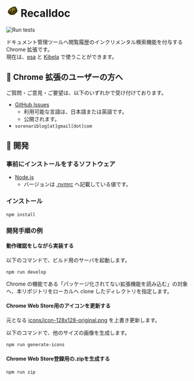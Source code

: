 # <img src="https://github.com/kjirou/recalldoc/raw/main/icons/icon-128x128-original.png" width="32" height="32" /> Recalldoc

![Run tests](https://github.com/kjirou/recalldoc/workflows/Run%20tests/badge.svg)

ドキュメント管理ツールへ閲覧履歴のインクリメンタル検索機能を付与する Chrome 拡張です。  
現在は、[esa](https://esa.io/) と [Kibela](https://kibe.la/) で使うことができます。

## 💁 Chrome 拡張のユーザーの方へ

ご質問・ご意見・ご要望は、以下のいずれかで受け付けております。

- [GitHub Issues](https://github.com/kjirou/recalldoc/issues)
  - 利用可能な言語は、日本語または英語です。
  - 公開されます。
- `sorenariblog[at]gmail[dot]com`

## 🔧 開発
### 事前にインストールをするソフトウェア

- [Node.js](https://nodejs.org/)
  - バージョンは [.nvmrc](/.nvmrc) へ記載している値です。

### インストール

```
npm install
```

### 開発手順の例
#### 動作確認をしながら実装する

以下のコマンドで、ビルド用のサーバを起動します。
```
npm run develop
```

Chrome の機能である「パッケージ化されてない拡張機能を読み込む」の対象へ、本リポジトリをローカルへ clone したディレクトリを指定します。

#### Chrome Web Store用のアイコンを更新する

元となる [icons/icon-128x128-original.png](/icons/icon-128x128-original.png) を上書き更新します。

以下のコマンドで、他のサイズの画像を生成します。
```
npm run generate-icons
```

#### Chrome Web Store登録用の.zipを生成する

```
npm run zip
```
